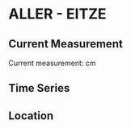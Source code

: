 # ALLER - EITZE

## Current Measurement

Current measurement: <Value topic="rivers/pegel-online/ALLER/EITZE/measurementValue"/> cm

## Time Series

<TimeSeries topic="rivers/pegel-online/ALLER/EITZE/measurementValue" period="week" />

## Location

<WorldMap>
  <Marker lat="52.90406544743417" lon="9.276769435375872" labelTopic="rivers/pegel-online/ALLER/EITZE/measurementValue" />
</WorldMap>
